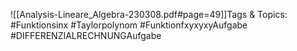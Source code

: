 
![[Analysis-Lineare_Algebra-230308.pdf#page=49]]Tags & Topics:
   #Funktionsinx
   #Taylorpolynom
   #FunktionfxyxyxyAufgabe
   #DIFFERENZIALRECHNUNGAufgabe